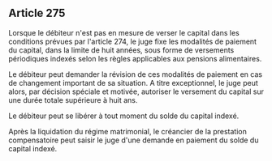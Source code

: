 Article 275
----
Lorsque le débiteur n'est pas en mesure de verser le capital dans les conditions
prévues par l'article 274, le juge fixe les modalités de paiement du capital,
dans la limite de huit années, sous forme de versements périodiques indexés
selon les règles applicables aux pensions alimentaires.

Le débiteur peut demander la révision de ces modalités de paiement en cas de
changement important de sa situation. A titre exceptionnel, le juge peut alors,
par décision spéciale et motivée, autoriser le versement du capital sur une
durée totale supérieure à huit ans.

Le débiteur peut se libérer à tout moment du solde du capital indexé.

Après la liquidation du régime matrimonial, le créancier de la prestation
compensatoire peut saisir le juge d'une demande en paiement du solde du capital
indexé.
